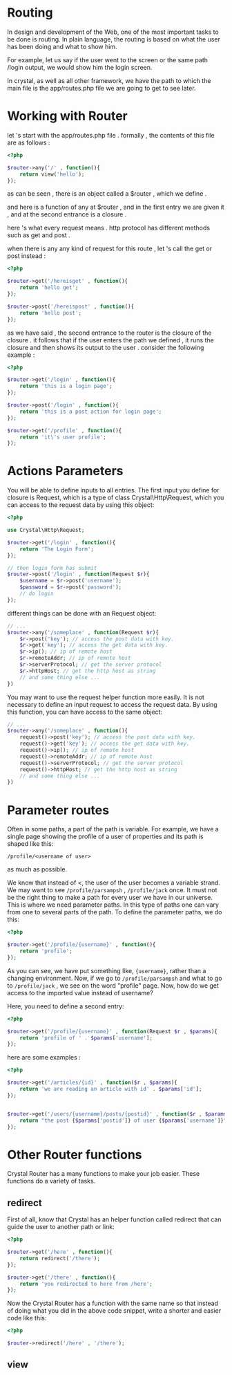 # Routing
In design and development of the Web, one of the most important tasks to be done is routing. In plain language, the routing is based on what the user has been doing and what to show him.

For example, let us say if the user went to the screen or the same path /login output, we would show him the login screen.

In crystal, as well as all other framework, we have the path to which the main file is the app/routes.php file we are going to get to see later.

# Working with Router
let 's start with the app/routes.php file . formally , the contents of this file are as follows :

```php
<?php

$router->any('/' , function(){
    return view('hello');
});
```

as can be seen , there is an object called a $router , which we define .

and here is a function of any at $router , and in the first entry we are given it , and at the second entrance is a closure .

here 's what every request means . http protocol has different methods such as get and post .

when there is any any kind of request for this route , let 's call the get or post instead :

```php
<?php

$router->get('/hereisget' , function(){
    return 'hello get';
});

$router->post('/hereispost' , function(){
    return 'hello post';
});
```

as we have said , the second entrance to the router is the closure of the closure . it follows that if the user enters the path we defined , it runs the closure and then shows its output to the user . consider the following example :

```php
<?php

$router->get('/login' , function(){
    return 'this is a login page';
});

$router->post('/login' , function(){
    return 'this is a post action for login page';
});

$router->get('/profile' , function(){
    return 'it\'s user profile';
});
```

# Actions Parameters


You will be able to define inputs to all entries.
The first input you define for closure is Request, which is a type of class Crystal\Http\Request, which you can access to the request data by using this object:

```php
<?php

use Crystal\Http\Request;

$router->get('/login' , function(){
    return 'The Login Form';
});

// then login form has submit
$router->post('/login' , function(Request $r){
    $username = $r->post('username');
    $password = $r->post('password');
    // do login
});

```



different things can be done with an Request object:


```php
// ...
$router->any('/someplace' , function(Request $r){
    $r->post('key'); // access the post data with key.
    $r->get('key'); // access the get data with key.
    $r->ip(); // ip of remote host
    $r->remoteAddr; // ip of remote host
    $r->serverProtocol; // get the server protocol
    $r->httpHost; // get the http host as string
    // and some thing else ...
})
```




You may want to use the request helper function more easily. It is not necessary to define an input request to access the request data. By using this function, you can have access to the same object:

```php
// ...
$router->any('/someplace' , function(){
    request()->post('key'); // access the post data with key.
    request()->get('key'); // access the get data with key.
    request()->ip(); // ip of remote host
    request()->remoteAddr; // ip of remote host
    request()->serverProtocol; // get the server protocol
    request()->httpHost; // get the http host as string
    // and some thing else ...
})
```



# Parameter routes


Often in some paths, a part of the path is variable. For example, we have a single page showing the profile of a user of properties and its path is shaped like this:

`/profile/<username of user>`

as much as possible.

We know that instead of <, the user of the user becomes a variable strand. We may want to see `/profile/parsampsh` , `/profile/jack` once. It must not be the right thing to make a path for every user we have in our universe. This is where we need parameter paths. In this type of paths one can vary from one to several parts of the path. To define the parameter paths, we do this:

```php
<?php

$router->get('/profile/{username}' , function(){
    return 'profile';
});

```



As you can see, we have put something like, `{username}`, rather than a changing environment. Now, if we go to  `/profile/parsampsh` and what to go to `/profile/jack` , we see on the word "profile" page. Now, how do we get access to the imported value instead of username?

Here, you need to define a second entry:

```php
<?php

$router->get('/profile/{username}' , function(Request $r , $params){
    return 'profile of ' . $params['username'];
});

```




here are some examples :


```php
<?php

$router->get('/articles/{id}' , function($r , $params){
    return 'we are reading an article with id' . $params['id'];
});


$router->get('/users/{username}/posts/{postid}' , function($r , $params){
    return "the post {$params['postid']} of user {$params['username']}";
});

```



# Other Router functions

Crystal Router has a many functions to make your job easier. These functions do a variety of tasks.

## redirect
First of all, know that Crystal has an helper function called redirect that can guide the user to another path or link:

```php
<?php

$router->get('/here' , function(){
    return redirect('/there');
});

$router->get('/there' , function(){
    return 'you redirected to here from /here';
});
```


Now the Crystal Router has a function with the same name so that instead of doing what you did in the above code snippet, write a shorter and easier code like this:

```php
<?php

$router->redirect('/here' , '/there');
```

## view









